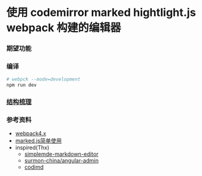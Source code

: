 # 使用 codemirror marked hightlight.js webpack 构建的编辑器

### 期望功能

### 编译
```bash
# webpck --mode=development
npm run dev
```

### [结构梳理](https://www.processon.com/view/link/5b88dc49e4b0534c9bc51b33)


### 参考资料
+ [webpack4.x](https://github.com/Jesonhu/webpack4.x-demo)
+ [marked.js简单使用](https://github.com/Jesonhu/codemirror-marked-highlight)
+ inspired(Thx)
  + [simplemde-markdown-editor](https://github.com/sparksuite/simplemde-markdown-editor)
  + [surmon-china/angular-admin](https://github.com/surmon-china/angular-admin/blob/89ad805a7932c4e06560127bf8820640fc079584/src/app/components/saMarkdownEditor/markdownEditor.component.ts)
  + [codimd](https://demo.codimd.org/features?both)